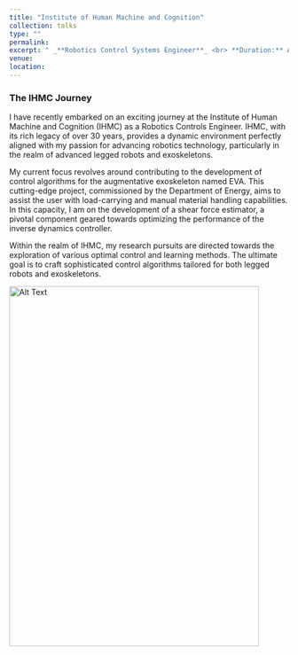 ```yaml
---
title: "Institute of Human Machine and Cognition"
collection: talks
type: ""
permalink: 
excerpt: " _**Robotics Control Systems Engineer**_ <br> **Duration:** Aug 2023 - present <br> **Contribution:** Developing robust control algorithms for Exoskeletons and Legged robots." 
venue:  
location: 
---
```


### The IHMC Journey

I have recently embarked on an exciting journey at the Institute of Human Machine and Cognition (IHMC) as a Robotics Controls Engineer. IHMC, with its rich legacy of over 30 years, provides a dynamic environment perfectly aligned with my passion for advancing robotics technology, particularly in the realm of advanced legged robots and exoskeletons.

My current focus revolves around contributing to the development of control algorithms for the augmentative exoskeleton named EVA. This cutting-edge project, commissioned by the Department of Energy, aims to assist the user with load-carrying and manual material handling capabilities. In this capacity, I am on the development of a shear force estimator, a pivotal component geared towards optimizing the performance of the inverse dynamics controller.

Within the realm of IHMC, my research pursuits are directed towards the exploration of various optimal control and learning methods. The ultimate goal is to craft sophisticated control algorithms tailored for both legged robots and exoskeletons.


<img src="http://cshah96.github.io/ChinmayShah.github.io/images/Chinmay+Exo.jpeg" width="450" height="650" alt="Alt Text" align="center">
